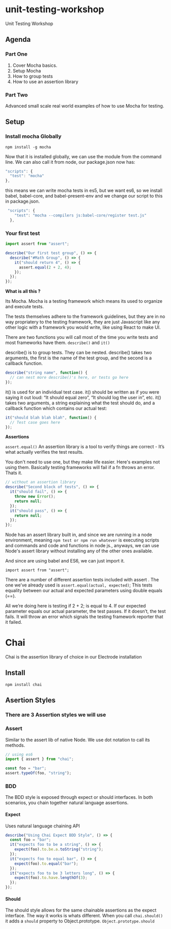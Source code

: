 # unit-testing-workshop

Unit Testing Workshop

## Agenda

### Part One

1.  Cover Mocha basics.
2.  Setup Mocha
3.  How to group tests
4.  How to use an assertion library

### Part Two

Advanced small scale real world examples of how to use Mocha for testing.

## Setup

### Install mocha Globally

`npm install -g mocha`

Now that it is installed globally, we can use the module from the command line. We can also call it from node, our package.json now has:

```js
"scripts": {
  "test": "mocha"
},
```

this means we can write mocha tests in es5, but we want es6, so we install babel, babel-core, and babel-present-env and we change our script to this in package.json.

```js
 "scripts": {
    "test": "mocha --compilers js:babel-core/register test.js"
  },
```

### Your first test

```js
import assert from "assert";

describe("Our first test group", () => {
  describe("#Math Group", () => {
    it("should return 4", () => {
      assert.equal(2 + 2, 4);
    });
  });
});
```

**What is all this ?**

Its Mocha. Mocha is a testing framework which means its used to organize and execute tests.

The tests themselves adhere to the framework guidelines, but they are in no way propriatery to the testing framework, they are just Javascript like any other logic with a framework you would write, like using React to make UI.

There are two functions you will call most of the time you write tests and most frameworks have them. `describe()` and `it()`

describe() is to group tests. They can be nested.
describe() takes two arguments, the first is the name of the test group, and the second is a callback function.

```js
describe("string name", function() {
  // can nest more describe()'s here, or tests go here
});
```

it() is used for an individual test case. it() should be written as if you were saying it out loud: “It should equal zero”, “It should log the user in”, etc. it() takes two arguments, a string explaining what the test should do, and a callback function which contains our actual test:

```js
it("should blah blah blah", function() {
  // Test case goes here
});
```

**Assertions**

`assert.equal()`
An assertion library is a tool to verify things are correct - It’s what actually verifies the test results.

You don't need to use one, but they make life easier.
Here's examples not using them. Basically testing frameworks will fail if a fn throws an error. Thats it.

```js
// without an assertion library
describe("Second block of tests", () => {
  it("should fail", () => {
    throw new Error();
    return null;
  });
  it("should pass", () => {
    return null;
  });
});
```

Node has an assert library built in, and since we are running in a node environment, meaning `npm test or npm run whatever` is executing scripts and commands and code and functions in node js., anyways, we can use Node's assert library without installing any of the other ones available.

And since are using babel and ES6, we can just import it.

`import assert from "assert";`

There are a number of different assertion tests included with assert . The one we’ve already used is `assert.equal(actual, expected)`; This tests equality between our actual and expected parameters using double equals (==).

All we’re doing here is testing if 2 + 2; is equal to 4. If our expected parameter equals our actual parameter, the test passes. If it doesn’t, the test fails. It will throw an error which signals the testing framework reporter that it failed.

# Chai

Chai is the assertion library of choice in our Electrode installation

## Install

`npm install chai`

## Asertion Styles

### There are 3 Assertion styles we will use

### Assert

Similar to the assert lib of native Node. We use dot notation to call its methods.

```js
// using es6
import { assert } from "chai";

const foo = "bar";
assert.typeOf(foo, "string");
```

### BDD

The BDD style is exposed through expect or should interfaces. In both scenarios, you chain together natural language assertions.

#### Expect

Uses natural language chaining API

```js
describe("Using Chai Expect BDD Style", () => {
  const foo = "bar";
  it("expects foo to be a string", () => {
    expect(foo).to.be.a.toString("string");
  });
  it("expects foo to equal bar", () => {
    expect(foo).to.equal("bar");
  });
  it("expects foo to be 3 letters long", () => {
    expect(foo).to.have.lengthOf(3);
  });
});
```

#### Should

The should style allows for the same chainable assertions as the expect interface. The way it works is whats different. When you call `chai.should()` it adds a `should` property to Object.prototype. `Object.prototype.should`
